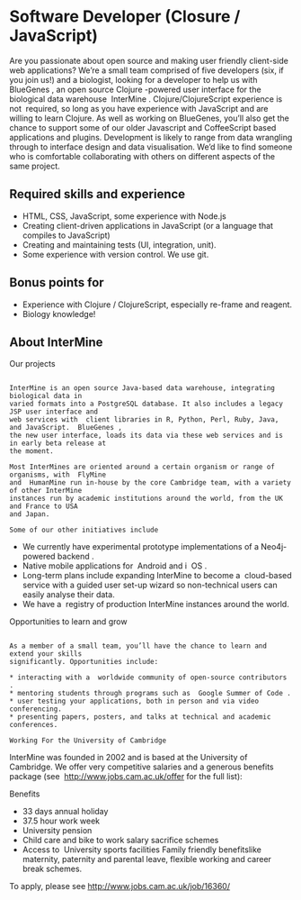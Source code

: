 Software Developer (Closure / JavaScript)
=================================================

Are you passionate about open source and making user friendly client-side web
applications? We’re a small team comprised of five developers (six, if you join us!) and a
biologist, looking for a developer to help us with ​ BlueGenes​ , an open source
Clojure​ -powered user interface for the biological data warehouse ​ InterMine​ .
Clojure/​ ClojureScript​ experience is​ not ​ required, so long as you have experience with
JavaScript and are willing to learn Clojure.
As well as working on BlueGenes, you’ll also get the chance to support some of our older
Javascript and CoffeeScript based applications and plugins. Development is likely to range
from data wrangling through to interface design and data visualisation. We’d like to find
someone who is comfortable collaborating with others on different aspects of the same
project.

Required skills and experience
------------------------------------

* HTML, CSS, JavaScript, some experience with Node.js
* Creating client-driven applications in JavaScript (or a language that compiles to
JavaScript) 
* Creating and maintaining tests (UI, integration, unit).
* Some experience with version control. We use git.

Bonus points for
--------------------------

* Experience with Clojure / ClojureScript, especially re-frame and reagent.
* Biology knowledge!

About InterMine
--------------------------

Our projects
~~~~~~~~~~~~~~~~

InterMine​ is an open source Java-based data warehouse, integrating biological data in
varied formats into a PostgreSQL database. It also includes a legacy JSP user interface and
web services​ with ​ client libraries​ in R, Python, Perl, Ruby, Java, and JavaScript. ​ BlueGenes​ ,
the new user interface, loads its data via these web services and is in early beta release at
the moment.

Most InterMines are oriented around a certain organism or range of organisms, with ​ FlyMine
and ​ HumanMine​ run in-house by the core Cambridge team, with a variety of other InterMine
instances run by academic institutions around the world, from the UK and France to USA
and Japan.

Some of our other initiatives include
~~~~~~~~~~~~~~~~~~~~~~~~~~~~~~~~~~~~~~~~~~~~~~~~~~~~~~~~~~~~~~~~

* We currently have experimental prototype implementations of a ​ Neo4j-powered
backend​ .
* Native mobile applications for ​ Android​ and i ​ OS​ .
* Long-term plans include expanding InterMine to become a ​ cloud-based service​ with
a guided user set-up wizard so non-technical users can easily analyse their data.
* We have a ​ registry of production InterMine instances​ around the world.


Opportunities to learn and grow
~~~~~~~~~~~~~~~~~~~~~~~~~~~~~~~~~~~~

As a member of a small team, you’ll have the chance to learn and extend your skills
significantly. Opportunities include:

* interacting with a ​ worldwide community of open-source contributors​ .
* mentoring students through programs such as ​ Google Summer of Code​ .
* user testing your applications, both in person and via video conferencing.
* presenting papers, posters, and talks at technical and academic conferences.

Working For the University of Cambridge
~~~~~~~~~~~~~~~~~~~~~~~~~~~~~~~~~~~~~~~~~~~~~~~~~~~~~~~~~~~~~~~~~~~~~~~~

InterMine was founded in 2002 and is based at the University of Cambridge. We offer very
competitive salaries and a generous benefits package (see ​ http://www.jobs.cam.ac.uk/offer
for the full list):

Benefits

* 33 days annual holiday
* 37.5 hour work week
* University pension
* Child care and bike to work salary sacrifice schemes
* Access to ​ University sports facilities
Family friendly benefits​ like maternity, paternity and parental leave, flexible working
and career break schemes.

To apply, please see http://www.jobs.cam.ac.uk/job/16360/
